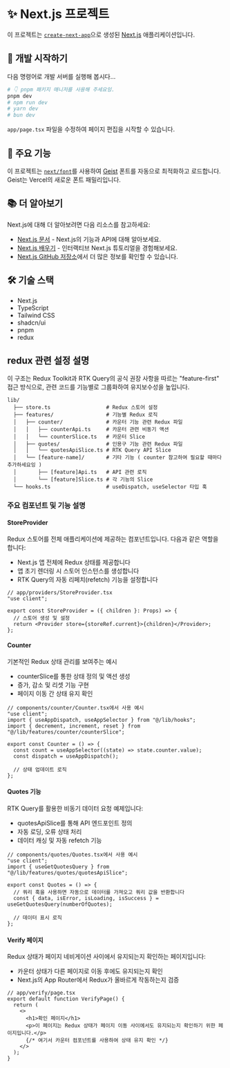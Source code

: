 # ✨ Next.js 프로젝트

이 프로젝트는 [`create-next-app`](https://nextjs.org/docs/app/api-reference/cli/create-next-app)으로 생성된 [Next.js](https://nextjs.org) 애플리케이션입니다.

## 🚀 개발 시작하기
다음 명령어로 개발 서버를 실행해 봅시다...
```bash
# 👇 pnpm 패키지 매니저를 사용해 주세요잉.
pnpm dev
# npm run dev
# yarn dev
# bun dev
```
`app/page.tsx` 파일을 수정하여 페이지 편집을 시작할 수 있습니다.

## 💎 주요 기능
이 프로젝트는 [`next/font`](https://nextjs.org/docs/app/building-your-application/optimizing/fonts)를 사용하여 [Geist](https://vercel.com/font) 폰트를 자동으로 최적화하고 로드합니다. Geist는 Vercel의 새로운 폰트 패밀리입니다.

## 📚 더 알아보기
Next.js에 대해 더 알아보려면 다음 리소스를 참고하세요:
- [Next.js 문서](https://nextjs.org/docs) - Next.js의 기능과 API에 대해 알아보세요.
- [Next.js 배우기](https://nextjs.org/learn) - 인터랙티브 Next.js 튜토리얼을 경험해보세요.
- [Next.js GitHub 저장소](https://github.com/vercel/next.js)에서 더 많은 정보를 확인할 수 있습니다. 

## 🛠️ 기술 스택
- Next.js
- TypeScript
- Tailwind CSS
- shadcn/ui
- pnpm
- redux

## redux 관련 설정 설명
이 구조는 Redux Toolkit과 RTK Query의 공식 권장 사항을 따르는 "feature-first" 접근 방식으로, 관련 코드를 기능별로 그룹화하여 유지보수성을 높입니다.
```text
lib/
  ├── store.ts                  # Redux 스토어 설정
  ├── features/                 # 기능별 Redux 로직
  │   ├── counter/              # 카운터 기능 관련 Redux 파일
  │   │   ├── counterApi.ts     # 카운터 관련 비동기 액션
  │   │   └── counterSlice.ts   # 카운터 Slice
  │   ├── quotes/               # 인용구 기능 관련 Redux 파일
  │   │   └── quotesApiSlice.ts # RTK Query API Slice
  │   └── [feature-name]/       # 기타 기능 ( counter 참고하여 필요할 때마다 추가하세요잉 )
  │       ├── [feature]Api.ts   # API 관련 로직
  │       └── [feature]Slice.ts # 각 기능의 Slice
  └── hooks.ts                  # useDispatch, useSelector 타입 훅
```
### 주요 컴포넌트 및 기능 설명
#### StoreProvider
Redux 스토어를 전체 애플리케이션에 제공하는 컴포넌트입니다. 다음과 같은 역할을 합니다:
- Next.js 앱 전체에 Redux 상태를 제공합니다
- 앱 초기 렌더링 시 스토어 인스턴스를 생성합니다
- RTK Query의 자동 리페치(refetch) 기능을 설정합니다
```tsx
// app/providers/StoreProvider.tsx
"use client";

export const StoreProvider = ({ children }: Props) => {
  // 스토어 생성 및 설정
  return <Provider store={storeRef.current}>{children}</Provider>;
};
```

#### Counter 
기본적인 Redux 상태 관리를 보여주는 예시
- counterSlice를 통한 상태 정의 및 액션 생성
- 증가, 감소 및 리셋 기능 구현
- 페이지 이동 간 상태 유지 확인

```tsx
// components/counter/Counter.tsx에서 사용 예시
"use client";
import { useAppDispatch, useAppSelector } from "@/lib/hooks";
import { decrement, increment, reset } from "@/lib/features/counter/counterSlice";

export const Counter = () => {
  const count = useAppSelector((state) => state.counter.value);
  const dispatch = useAppDispatch();
  
  // 상태 업데이트 로직
};
```

#### Quotes 기능
RTK Query를 활용한 비동기 데이터 요청 예제입니다:
- quotesApiSlice를 통해 API 엔드포인트 정의
- 자동 로딩, 오류 상태 처리
- 데이터 캐싱 및 자동 refetch 기능

```tsx
// components/quotes/Quotes.tsx에서 사용 예시
"use client";
import { useGetQuotesQuery } from "@/lib/features/quotes/quotesApiSlice";

export const Quotes = () => {
  // 쿼리 훅을 사용하면 자동으로 데이터를 가져오고 쿼리 값을 반환합니다
  const { data, isError, isLoading, isSuccess } = useGetQuotesQuery(numberOfQuotes);
  
  // 데이터 표시 로직
};
```

#### Verify 페이지
Redux 상태가 페이지 네비게이션 사이에서 유지되는지 확인하는 페이지입니다:
- 카운터 상태가 다른 페이지로 이동 후에도 유지되는지 확인
- Next.js의 App Router에서 Redux가 올바르게 작동하는지 검증

```tsx
// app/verify/page.tsx
export default function VerifyPage() {
  return (
    <>
      <h1>확인 페이지</h1>
      <p>이 페이지는 Redux 상태가 페이지 이동 사이에서도 유지되는지 확인하기 위한 페이지입니다.</p>
      {/* 여기서 카운터 컴포넌트를 사용하여 상태 유지 확인 */}
    </>
  );
}